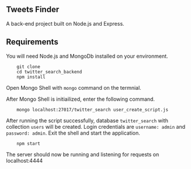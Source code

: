 ## Tweets Finder

A back-end project built on Node.js and Express.

## Requirements

You will need Node.js and MongoDb installed on your environment.

```
	git clone
	cd twitter_search_backend
	npm install
```

Open Mongo Shell with `mongo` command on the termnial.

After Mongo Shell is initiailized, enter the following command.

```
	mongo localhost:27017/twitter_search user_create_script.js
```

 After running the script successfully, database `twitter_search` with collection `users` will be created.
 Login credentials are `username: admin` and `password: admin`.
 Exit the shell and start the application.

```
    npm start
```

The server should now be running and listening for requests on localhost:4444